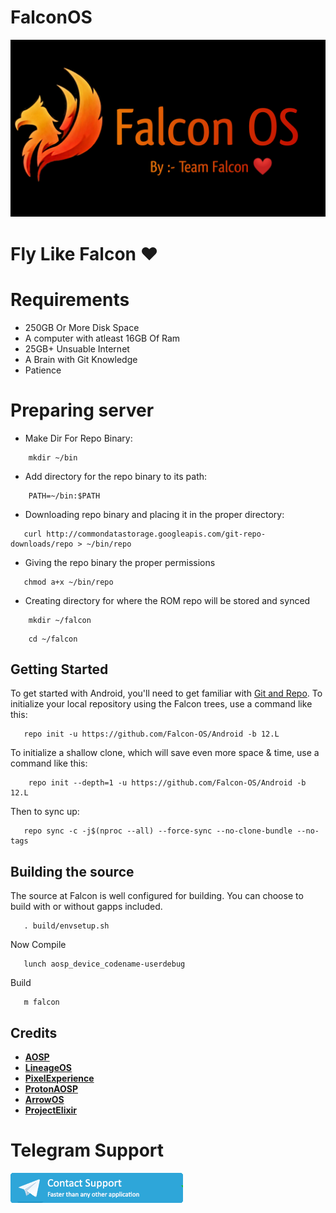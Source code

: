 FalconOS 
===========
![FalconOS](https://github.com/Falcon-OS/Random_stuff/blob/main/falcon-banner.png)
<p align="center"> 

Fly Like Falcon ❤ 
===================

# Requirements
* 250GB Or More Disk Space 
* A computer with atleast 16GB Of Ram 
* 25GB+ Unsuable Internet 
* A Brain with Git Knowledge 
* Patience

# Preparing server
* Make Dir For Repo Binary: 
``` 
    mkdir ~/bin 
``` 

* Add directory for the repo binary to its path: 
```
    PATH=~/bin:$PATH 
``` 
* Downloading repo binary and placing it in the proper directory: 
``` 
   curl http://commondatastorage.googleapis.com/git-repo-downloads/repo > ~/bin/repo
``` 
* Giving the repo binary the proper permissions 
``` 
   chmod a+x ~/bin/repo 
``` 
* Creating directory for where the ROM repo will be stored and synced 
```
    mkdir ~/falcon 
``` 
``` 
    cd ~/falcon 
```
 Getting Started 
--------------- 

To get started with Android, you'll need to get familiar with [Git and Repo](http://source.android.com/source/using-repo.html). To initialize your local repository using the Falcon trees, use a command like this: 
```
   repo init -u https://github.com/Falcon-OS/Android -b 12.L
``` 
To initialize a shallow clone, which will save even more space & time, use a command like this:
```
    repo init --depth=1 -u https://github.com/Falcon-OS/Android -b 12.L
```
Then to sync up: 
``` 
   repo sync -c -j$(nproc --all) --force-sync --no-clone-bundle --no-tags
``` 
Building the source 
--------------- 
The source at Falcon is well configured for building. You can choose to build with or without gapps included. 
```
   . build/envsetup.sh 
``` 
Now Compile 
``` 
   lunch aosp_device_codename-userdebug 
``` 
Build 
``` 
   m falcon
``` 
Credits 
------- 
 * [**AOSP**](https://android.googlesource.com)
 * [**LineageOS**](https://github.com/LineageOS)
 * [**PixelExperience**](https://github.com/PixelExperience)
 * [**ProtonAOSP**](https://github.com/ProtonAOSP)
 * [**ArrowOS**](https://github.com/ArrowOS)
 * [**ProjectElixir**](https://github.com/Project-Elixir)

# Telegram Support
[![Telegram](https://github.com/Lokesh773/RandomStuff/blob/master/Telegram_button.png)](https://telegram.me/joinchat/T5Bqs0DXTeLJeGpL)

